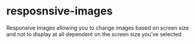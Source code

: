 resposnsive-images
==================

Responsive Images allowing you to change images based on screen size and not to display at all dependent on the screen size you've selected
